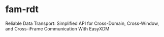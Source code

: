 fam-rdt
=======

Reliable Data Transport: Simplified API for Cross-Domain, Cross-Window, and Cross-iFrame Communication With EasyXDM
